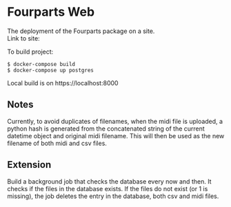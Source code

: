 # Fourparts Web #
The deployment of the Fourparts package on a site. \
Link to site: 

To build project:
```console
$ docker-compose build
$ docker-compose up postgres
```
Local build is on https://localhost:8000

## Notes ##
Currently, to avoid duplicates of filenames, when the midi file is uploaded, 
a python hash is generated from the concatenated string of the current datetime object
and original midi filename. This will then be used as the new filename of both midi and csv files.

## Extension ##
Build a background job that checks the database every now and then.
It checks if the files in the database exists.
If the files do not exist (or 1 is missing), the job deletes the
entry in the database, both csv and midi files.